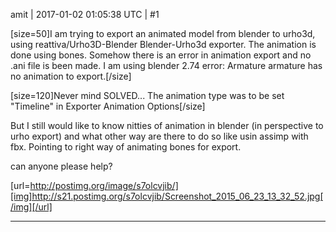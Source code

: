amit | 2017-01-02 01:05:38 UTC | #1

[size=50]I am trying to export an animated model from blender to urho3d, using reattiva/Urho3D-Blender Blender-Urho3d exporter.
The animation is done using bones.
Somehow there is an error in animation export and no .ani file is been made.
I am using blender 2.74
error:
Armature armature has no animation to export.[/size]

[size=120]Never mind SOLVED... The animation type was to be set "Timeline" in Exporter Animation Options[/size]

But I still would like to know nitties of animation in blender (in perspective to urho export) and what other way are there to do so like usin assimp with fbx.
Pointing to right way of animating bones for export.

can anyone please help?

[url=http://postimg.org/image/s7olcvjib/][img]http://s21.postimg.org/s7olcvjib/Screenshot_2015_06_23_13_32_52.jpg[/img][/url]

-------------------------

